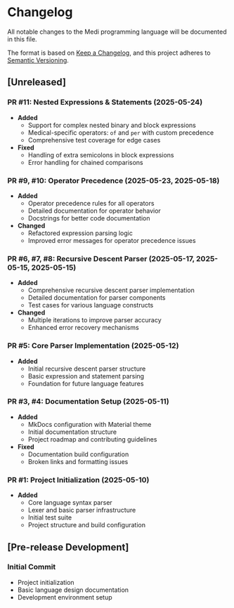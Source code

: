 # Changelog

All notable changes to the Medi programming language will be documented in this file.

The format is based on [Keep a Changelog](https://keepachangelog.com/en/1.0.0/),
and this project adheres to [Semantic Versioning](https://semver.org/spec/v2.0.0.html).

## [Unreleased]

### PR #11: Nested Expressions & Statements (2025-05-24)
- **Added**
  - Support for complex nested binary and block expressions
  - Medical-specific operators: `of` and `per` with custom precedence
  - Comprehensive test coverage for edge cases
- **Fixed**
  - Handling of extra semicolons in block expressions
  - Error handling for chained comparisons

### PR #9, #10: Operator Precedence (2025-05-23, 2025-05-18)
- **Added**
  - Operator precedence rules for all operators
  - Detailed documentation for operator behavior
  - Docstrings for better code documentation
- **Changed**
  - Refactored expression parsing logic
  - Improved error messages for operator precedence issues

### PR #6, #7, #8: Recursive Descent Parser (2025-05-17, 2025-05-15, 2025-05-15)
- **Added**
  - Comprehensive recursive descent parser implementation
  - Detailed documentation for parser components
  - Test cases for various language constructs
- **Changed**
  - Multiple iterations to improve parser accuracy
  - Enhanced error recovery mechanisms

### PR #5: Core Parser Implementation (2025-05-12)
- **Added**
  - Initial recursive descent parser structure
  - Basic expression and statement parsing
  - Foundation for future language features

### PR #3, #4: Documentation Setup (2025-05-11)
- **Added**
  - MkDocs configuration with Material theme
  - Initial documentation structure
  - Project roadmap and contributing guidelines
- **Fixed**
  - Documentation build configuration
  - Broken links and formatting issues

### PR #1: Project Initialization (2025-05-10)
- **Added**
  - Core language syntax parser
  - Lexer and basic parser infrastructure
  - Initial test suite
  - Project structure and build configuration

## [Pre-release Development]

### Initial Commit
- Project initialization
- Basic language design documentation
- Development environment setup
